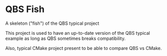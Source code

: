 # QBS Fish
A skeleton ("fish") of the QBS typical project

This project is used to have an up-to-date version of the QBS typical example as long as QBS sometimes breaks compatibility.

Also, typical CMake project present to be able to compare QBS vs CMake.
